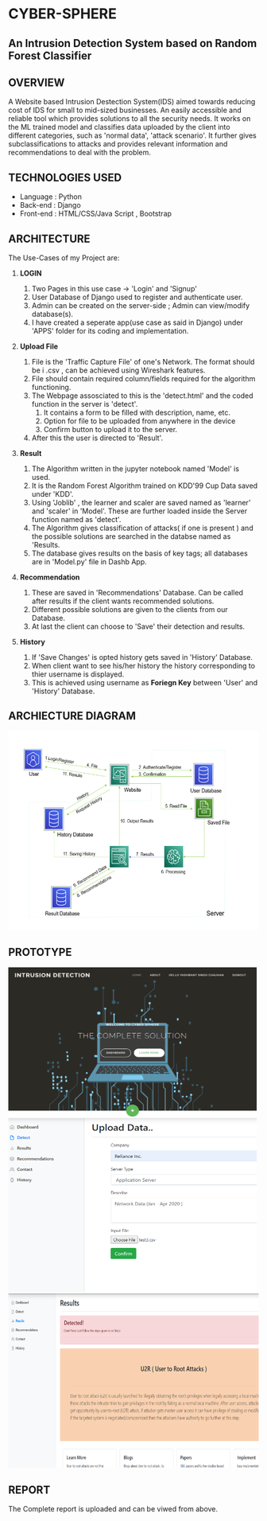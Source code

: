 # CYBER-SPHERE 
## An Intrusion Detection System based on Random Forest Classifier

## OVERVIEW
A Website based Intrusion Destection System(IDS) aimed towards reducing cost of IDS for small to mid-sized businesses. An easily accessible and reliable tool which provides solutions to all the security needs. It works on the ML trained model and classifies data uploaded by the client into different categories, such as 'normal data', 'attack scenario'. It further gives subclassifications to attacks and provides relevant information and recommendations to deal with the problem. 

## TECHNOLOGIES USED
- Language : Python
- Back-end : Django 
- Front-end : HTML/CSS/Java Script , Bootstrap

## ARCHITECTURE
The Use-Cases of my Project are:
 
1. **LOGIN**
   
   1. Two Pages in this use case -> 'Login' and 'Signup'
   2. User Database of Django used to register and authenticate user.
   3. Admin can be created on the server-side ; Admin can view/modify database(s).
   4. I have created a seperate app(use case as said in Django) under 'APPS' folder for its coding and implementation.
   
2. **Upload File**

   1. File is the 'Traffic Capture File' of one's Network. The format should be i .csv , can be achieved using Wireshark features.
   2. File should contain required column/fields required for the algorithm functioning.
   3. The Webpage assosciated to this is the 'detect.html' and the coded function in the server is 'detect'.
        1. It contains a form to be filled with description, name, etc.
        2. Option for file to be uploaded from anywhere in the device
        3. Confirm button to upload it to the server.
   4. After this the user is directed to 'Result'.
   
3. **Result**

   1. The Algorithm written in the jupyter notebook named 'Model' is used.
   2. It is the Random Forest Algorithm trained on KDD'99 Cup Data saved under 'KDD'.
   3. Using 'Joblib' , the learner and scaler are saved named as 'learner' and 'scaler' in 'Model'. These are further loaded inside the Server function named as 'detect'.
   4. The Algorithm gives classification of attacks( if one is present ) and the possible solutions are searched in the databse named as 'Results.
   5. The database gives results on the basis of key tags; all databases are in 'Model.py' file in Dashb App.
   
4. **Recommendation**

   1. These are saved in 'Recommendations' Database. Can be called after results if the client wants recommended solutions.
   2. Different possible solutions are given to the clients from our Database.
   3. At last the client can choose to 'Save' their detection and results.
   
5. **History**

   1. If 'Save Changes' is opted history gets saved in 'History' Database.
   2. When client want to see his/her history the history corresponding to thier username is displayed.
   3. This is achieved using username as **Foriegn Key** between 'User' and 'History' Database.
   

## ARCHIECTURE DIAGRAM ##



<img src="https://github.com/YashwantChauhan/SDL/blob/main/IDS/static/Readme/Architecture.PNG" width="600" height="400">


## PROTOTYPE ##

<img src="https://github.com/YashwantChauhan/SDL/blob/main/IDS/static/Readme/index.PNG" width="500" height="300">
<img src="https://github.com/YashwantChauhan/SDL/blob/main/IDS/static/Readme/report1.PNG" width="500" height="350">
<img src="https://github.com/YashwantChauhan/SDL/blob/main/IDS/static/Readme/report2.PNG" width="600" height="350">

## REPORT ##

The Complete report is uploaded and can be viwed from above.


